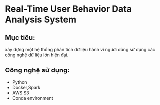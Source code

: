 # Real-Time User Behavior Data Analysis System

## Mục tiêu:

xây dựng một hệ thống phân tích dữ liệu hành vi người dùng sử dụng các công nghệ dữ liệu lớn hiện đại.

## Công nghệ sử dụng:

- Python
- Docker,Spark
- AWS S3
- Conda environment
